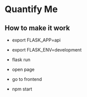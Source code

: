 # Quantify Me

## How to make it work

- export FLASK_APP=api
- export FLASK_ENV=development
- flask run
- open page

- go to frontend
- npm start
